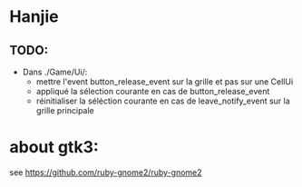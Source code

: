 # Hanjie

## TODO:
+ Dans ./Game/Ui/:
	+ mettre l'event button_release_event sur la grille et pas sur une CellUi
	+ appliqué la sélection courante en cas de button_release_event
	+ réinitialiser la séléction courante en cas de leave_notify_event sur la grille principale

# about gtk3:
see https://github.com/ruby-gnome2/ruby-gnome2
